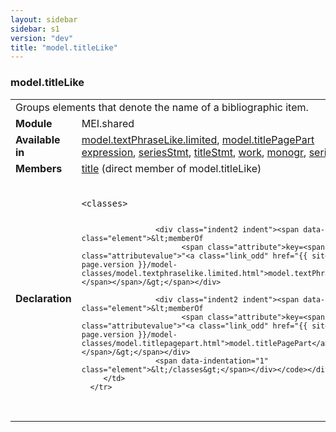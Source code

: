 ```yaml
---
layout: sidebar
sidebar: s1
version: "dev"
title: "model.titleLike"
---
```

<div class="classSpec model">
   <h3 id="model.titleLike">model.titleLike</h3>
   <table class="wovenodd">
      <tr>
         <td colspan="2" class="wovenodd-col2">Groups elements that denote the name of a bibliographic item.</td>
      </tr>
      <tr>
         <td class="wovenodd-col1"><strong>Module</strong></td>
         <td class="wovenodd-col2">MEI.shared</td>
      </tr>
      <tr>
         <td class="wovenodd-col1"><strong>Available in</strong></td>
         <td class="wovenodd-col2">
            <div class="parent">
               <div><a class="link_odd_classSpec" href="{{ site.baseurl }}/{{ page.version }}/model-classes/model.textphraselike.limited.html">model.textPhraseLike.limited</a>, <a class="link_odd_classSpec" href="{{ site.baseurl }}/{{ page.version }}/model-classes/model.titlepagepart.html">model.titlePagePart</a></div>
               <div><a class="link_odd_elementSpec" href="{{ site.baseurl }}/{{ page.version }}/elements/expression.html">expression</a>, <a class="link_odd_elementSpec" href="{{ site.baseurl }}/{{ page.version }}/elements/seriesstmt.html">seriesStmt</a>, <a class="link_odd_elementSpec" href="{{ site.baseurl }}/{{ page.version }}/elements/titlestmt.html">titleStmt</a>, <a class="link_odd_elementSpec" href="{{ site.baseurl }}/{{ page.version }}/elements/work.html">work</a>, <a class="link_odd_elementSpec" href="{{ site.baseurl }}/{{ page.version }}/elements/monogr.html">monogr</a>, <a class="link_odd_elementSpec" href="{{ site.baseurl }}/{{ page.version }}/elements/series.html">series</a>, <a class="link_odd_elementSpec" href="{{ site.baseurl }}/{{ page.version }}/elements/titlepart.html">titlePart</a></div>
            </div>
         </td>
      </tr>
      <tr>
         <td class="wovenodd-col1"><strong>Members</strong></td>
         <td class="wovenodd-col2">
            <div class="parent">
               <div><a class="link_odd_elementSpec" href="{{ site.baseurl }}/{{ page.version }}/elements/title.html">title</a> (direct member of model.titleLike)
               </div>
            </div>
         </td>
      </tr>
      <tr>
         <td class="wovenodd-col1"><strong>Declaration</strong></td>
         <td class="wovenodd-col2">
            <div class="code" xml:space="preserve" data-lang="ODD"><code>
                  <div class="indent1 indent"><span data-indentation="1" class="element">&lt;classes&gt;</span>
                     
                     <div class="indent2 indent"><span data-indentation="2" class="element">&lt;memberOf
                           <span class="attribute">key=<span class="attributevalue">"<a class="link_odd" href="{{ site.baseurl }}/{{ page.version }}/model-classes/model.textphraselike.limited.html">model.textPhraseLike.limited</a>"</span></span>/&gt;</span></div>
                     
                     <div class="indent2 indent"><span data-indentation="2" class="element">&lt;memberOf
                           <span class="attribute">key=<span class="attributevalue">"<a class="link_odd" href="{{ site.baseurl }}/{{ page.version }}/model-classes/model.titlepagepart.html">model.titlePagePart</a>"</span></span>/&gt;</span></div>
                     <span data-indentation="1" class="element">&lt;/classes&gt;</span></div></code></div>
         </td>
      </tr>
   </table>
</div>
